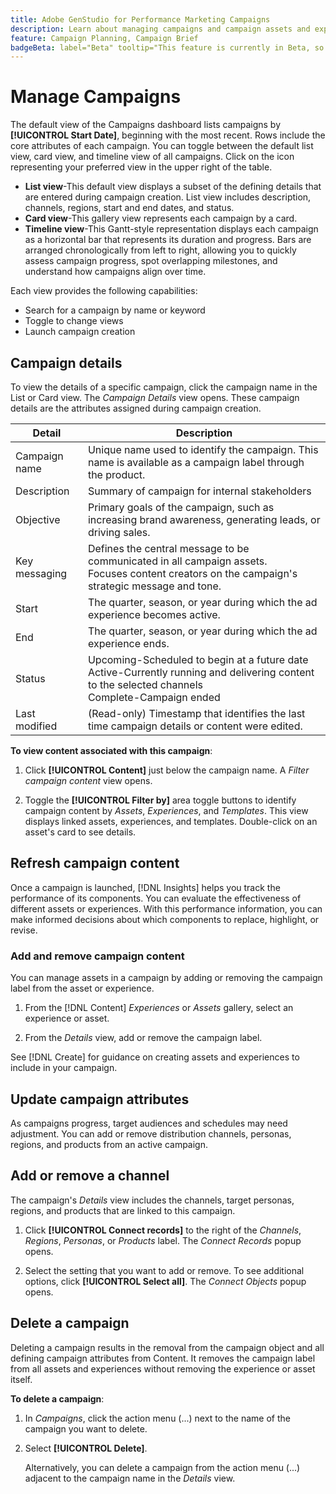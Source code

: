 ```yaml
---
title: Adobe GenStudio for Performance Marketing Campaigns
description: Learn about managing campaigns and campaign assets and experiences
feature: Campaign Planning, Campaign Brief
badgeBeta: label="Beta" tooltip="This feature is currently in Beta, so some functionality may be limited or subject to change."
---
```

# Manage Campaigns

The default view of the Campaigns dashboard lists campaigns by **[!UICONTROL Start Date]**, beginning with the most recent. Rows include the core attributes of each campaign. You can toggle between the default list view, card view, and timeline view of all campaigns. Click on the icon representing your preferred view in the upper right of the table.

* **List view**-This default view displays a subset of the defining details that are entered during campaign creation. List view includes description, channels, regions, start and end dates, and status.
* **Card view**-This gallery view represents each campaign by a card.
* **Timeline view**-This Gantt-style representation displays each campaign as a horizontal bar that represents its duration and progress. Bars are arranged chronologically from left to right, allowing you to quickly assess campaign progress, spot overlapping milestones, and understand how campaigns align over time.

Each view provides the following capabilities:

* Search for a campaign by name or keyword
* Toggle to change views
* Launch campaign creation

## Campaign details

To view the details of a specific campaign, click the campaign name in the List or Card view. The _Campaign Details_ view opens. These campaign details are the attributes assigned during campaign creation.


| Detail     | Description |
|------------|-------------|
| Campaign name   | Unique name used to identify the campaign. This name is available as a campaign label through the product. |
| Description     | Summary of campaign for internal stakeholders   |
| Objective       | Primary goals of the campaign, such as increasing brand awareness, generating leads, or driving sales. |
| Key messaging   | Defines the central message to be communicated in all campaign assets.<br>Focuses content creators on the campaign's strategic message and tone.                                                                                              |
| Start           | The quarter, season, or year during which the ad experience becomes active.                       |
| End             | The quarter, season, or year during which the ad experience ends.                                 |
| Status          | Upcoming-Scheduled to begin at a future date<br>Active-Currently running and delivering content to the selected channels<br>Complete-Campaign ended |
| Last modified   | (Read-only) Timestamp that identifies the last time campaign details or content were edited.                  |


**To view content associated with this campaign**:

1. Click **[!UICONTROL Content]** just below the campaign name. A _Filter campaign content_ view opens.

1. Toggle the **[!UICONTROL Filter by]** area toggle buttons to identify campaign content by _Assets_, _Experiences_, and _Templates_.
   This view displays linked assets, experiences, and templates. Double-click on an asset's card to see details.

## Refresh campaign content

Once a campaign is launched, [!DNL Insights] helps you track the performance of its components. You can evaluate the effectiveness of different assets or experiences. With this performance information, you can make informed decisions about which components to replace, highlight, or revise.

### Add and remove campaign content

You can manage assets in a campaign by adding or removing the campaign label from the asset or experience.

1. From the [!DNL Content] _Experiences_ or _Assets_ gallery, select an experience or asset.

1. From the _Details_ view, add or remove the campaign label.

See [!DNL Create] for guidance on creating assets and experiences to include in your campaign.

## Update campaign attributes

As campaigns progress, target audiences and schedules may need adjustment. You can add or remove distribution channels, personas, regions, and products from an active campaign.

## Add or remove a channel

The campaign's _Details_ view includes the channels, target personas, regions, and products that are linked to this campaign.

1. Click **[!UICONTROL Connect records]** to the right of the _Channels_, _Regions_, _Personas_, or _Products_ label.
   The _Connect Records_ popup opens.

1. Select the setting that you want to add or remove.
   To see additional options, click **[!UICONTROL Select all]**. The _Connect Objects_ popup opens.

## Delete a campaign

Deleting a campaign results in the removal from the campaign object and all defining campaign attributes from Content. It removes the campaign label from all assets and experiences without removing the experience or asset itself.

**To delete a campaign**:

1. In _Campaigns_, click the action menu (...) next to the name of the campaign you want to delete.

1. Select **[!UICONTROL Delete]**.

   Alternatively, you can delete a campaign from the action menu (...) adjacent to the campaign name in the _Details_ view.
